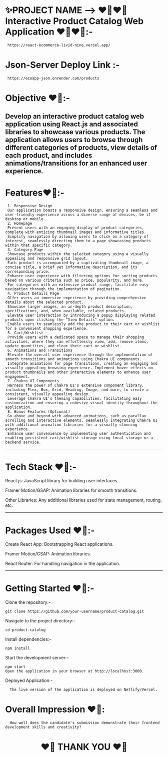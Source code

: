 
# ✨PROJECT NAME --> ❤️‍🔥❤️‍🔥 Interactive Product Catalog Web Application ❤️‍🔥❤️‍🔥:-

     https://react-ecommerce-livid-nine.vercel.app/
     
# Json-Server Deploy Link :-

     https://ecoapp-json.onrender.com/products

     
# Objective ❤️‍🔥:-

Develop an interactive product catalog web application using React.js and associated libraries to showcase various products. The application allows users to browse through different categories of products, view details of each product, and includes animations/transitions for an enhanced user experience.
---


# Features❤️‍🔥:-

     1. Responsive Design
     Our application boasts a responsive design, ensuring a seamless and user-friendly experience across a diverse range of devices, be it desktop or mobile.
     2. Homepage
     Present users with an engaging display of product categories, complete with enticing thumbnail images and informative titles.
     Simplify navigation by allowing users to click on a category of interest, seamlessly directing them to a page showcasing products within that specific category.
     3. Category Page
     Showcase products within the selected category using a visually appealing and responsive grid layout.
     Each product is accompanied by a captivating thumbnail image, a concise title, a brief yet informative description, and its corresponding price.
     Enhance user experience with filtering options for sorting products based on various criteria such as price, popularity, and more.
     For categories with an extensive product range, facilitate easy navigation through the implementation of pagination.
     4. Product Details Page
     Offer users an immersive experience by providing comprehensive details about the selected product.
     Showcase larger images, an in-depth product description, specifications, and, when available, related products.
     Elevate user interaction by introducing a popup displaying related products upon clicking the "View Details" option.
     Enable users to seamlessly add the product to their cart or wishlist for a convenient shopping experience.
     5. Cart/Wishlist
     Provide users with a dedicated space to manage their shopping activities, where they can effortlessly view, add, remove items, update quantities, and clear their cart or wishlist.
     6. Animations and Transitions
     Elevate the overall user experience through the implementation of smooth transitions and animations using Chakra UI components.
     Integrate animations for page transitions, creating an engaging and visually appealing browsing experience. Implement hover effects on product thumbnails and other interactive elements to enhance user engagement.
     7. Chakra UI Components
     Harness the power of Chakra UI's extensive component library, including Flex, Box, Grid, Heading, Image, and more, to create a consistent, visually appealing design.
     Leverage Chakra UI's theming capabilities, facilitating easy customization and ensuring a cohesive visual identity throughout the application.
     8. Bonus Features (Optional)
     Go above and beyond with advanced animations, such as parallax scrolling and interactive elements, seamlessly integrating Chakra UI with additional animation libraries for a visually stunning experience.
     Enhance user convenience by implementing user authentication and enabling persistent cart/wishlist storage using local storage or a backend service.

----

# Tech Stack ❤️‍🔥:-

React.js: JavaScript library for building user interfaces.

Framer Motion/GSAP: Animation libraries for smooth transitions.

Other Libraries: Any additional libraries used for state management, routing, etc.

---

# Packages Used ❤️‍🔥:-

Create React App: Bootstrapping React applications.

Framer Motion/GSAP: Animation libraries.

React Router: For handling navigation in the application.

----

# Getting Started ❤️‍🔥:-
Clone the repository:-

    git clone https://github.com/your-username/product-catalog.git
    
Navigate to the project directory:-

    cd product-catalog

Install dependencies:-

    npm install
    
Start the development server:-

    npm start
    Open the application in your browser at http://localhost:3000.

Deployed Application:-

      The live version of the application is deployed on Netlify/Vercel.


# Overall Impression ❤️‍🔥: 

      How well does the candidate's submission demonstrate their frontend development skills and creativity?

<h1 align = "center">❤️‍🔥 THANK YOU ❤️‍🔥</h1>
